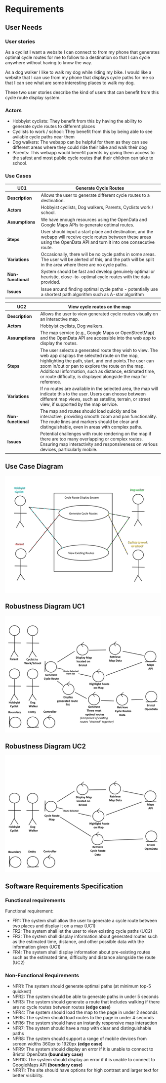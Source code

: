 # Requirements

## User Needs

### User stories
As a cyclist I want a website I can connect to from my phone that generates optimal cycle routes
for me to follow to a destination so that I can cycle anywhere without having to know the way.

As a dog walker I like to walk my dog while riding my bike. I would like a website that I can use
from my phone that displays cycle paths for me so that I can see what are some interesting places
to walk my dog.

These two user stories describe the kind of users that can benefit from this cycle route display system.

### Actors
- Hobbyist cyclists:
They benefit from this by having the ability to generate cycle routes to different places
- Cyclists to work / school:
They benefit from this by being able to see avilable cycle paths near them
- Dog walkers:
The webapp can be helpful for them as they can see different areas where they could ride
their bike and walk their dog
- Parents:
This webapp would benefit parents by giving them access to the safest and most public cycle
routes that their children can take to school.

### Use Cases
 

| UC1 | Generate Cycle Routes |
| -------------------------------------- | ------------------- |
| **Description** | Allows the user to generate different cycle routes to a destination. |
| **Actors** | Hobbyist cyclists, Dog walkers, Parents, Cyclists work / school. |
| **Assumptions** | We have enough resources using the OpenData and Google Maps APIs to generate optimal routes. |
| **Steps** | User should input a start place and destination, and the webapp will receive cycle routes between these areas using the OpenData API and turn it into one consecutive route. |
| **Variations** | Occasionally, there will be no cycle paths in some areas. The user will be alerted of this, and the path will be split in the area where there are no cycle paths. |
| **Non-functional** | System should be fast and develop genuinely optimal or heuristic, close-to-optimal cycle routes with the data provided. |
| **Issues** | Issue around finding optimal cycle paths - potentially use a shortest path algorithm such as A-star algorithm |


 
 
| UC2 | View cycle routes on the map | 
| -------------------------------------- | ------------------- |
| **Description** |  Allows the user to view generated cycle routes visually on an interactive map.
| **Actors** |  Hobbyist cyclists, Dog walkers.
| **Assumptions** | The map service (e.g., Google Maps or OpenStreetMap) and the OpenData API are accessible into the web app to display the routes.
| **Steps** | The user selects a generated route they wish to view. The web app displays the selected route on the map, highlighting the path, start, and end points.The user can zoom in/out or pan to explore the route on the map. Additional information, such as distance, estimated time, or route difficulty, is displayed alongside the map for reference.
| **Variations** | If no routes are available in the selected area, the map will indicate this to the user. Users can choose between different map views, such as satellite, terrain, or street view, if supported by the map service.
| **Non-functional** | The map and routes should load quickly and be interactive, providing smooth zoom and pan functionality. The route lines and markers should be clear and distinguishable, even in areas with complex paths.
| **Issues** | Potential challenges with route rendering on the map if there are too many overlapping or complex routes. Ensuring map interactivity and responsiveness on various devices, particularly mobile.

## Use Case Diagram

![UCD](images/UseCaseDiagram.png)

## Robustness Diagram UC1

![RD1](images/RobustnessDiagram1.png)

## Robustness Diagram UC2

![RD2](images/RobustnessDiagram2.png)

## Software Requirements Specification
### Functional requirements
Functional requirement:
- FR1: The system shall allow the user to generate a cycle route between two places and display it on a map (UC1)
- FR2: The system shall let the user to view existing cycle paths (UC2)
- FR3: The system shall display information about generated routes such as the estimated time, distance, and other possible data with the information given (UC1)
- FR4: The system shall display information about pre-existing routes such as the estimated time, difficulty and distance alongside the route (UC2) 

### Non-Functional Requirements
- NFR1: The system should generate optimal paths (at minimum top-5 quickest)
- NFR2: The system should be able to generate paths in under 5 seconds
- NFR3: The system should generate a route that includes walking if there are no cycle routes between routes **(edge case)**
- NFR4: The system should load the map to the page in under 2 seconds
- NFR5: The system should load routes to the page in under 4 seconds
- NFR6: The system should have an instantly responsive map interaction
- NFR7: The system should have a map with clear and distinguishable paths
- NFR8: The system should support a range of mobile devices from screen widths 360px to 1920px **(edge case)**
- NFR9: The system should display an error if it is unable to connect to Bristol OpenData **(boundary case)**
- NFR10: The system should display an error if it is unable to connect to GoogleMaps API **(boundary case)**
- NFR11: The site should have options for high contrast and larger text for better visibility.
